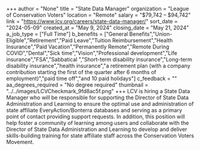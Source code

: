 +++
author = "None"
title = "State Data Manager"
organization = "League of Conservation Voters"
location = "Remote"
salary = "$79,742 – $94,742"
link = "https://www.lcv.org/careers/state-data-manager/"
sort_date = "2024-05-09"
created_at = "May 9, 2024"
closing_date = "May 21, 2024"
a_job_type = ["Full Time"]
b_benefits = ["General Benefits","Union-Eligible","Retirement","Paid Leave","Tuition Reimbursement","Health Insurance","Paid Vacation","Permanently Remote","Remote During COVID","Dental","Sick time","Vision","Professional development","Life insurance","FSA","Sabbatical ","Short-term disability insurance","Long-term disability insurance","health insurance","a retirement plan (with a company contribution starting the first of the quarter after 6 months of employment)","paid time off","and 10 paid holidays"]
c_feedback = ""
aa_degrees_required = "No degree required"
thumbnail = "../../images/LCVCheckmark_9fd8ac5f.png"
+++
LCV is hiring a State Data Manager who will be responsible for supporting the Director of State Data Administration and Learning to ensure the optimal use and administration of state affiliate EveryAction/Bonterra databases and serving as a primary point of contact providing support requests. In addition, this position will help foster a community of learning among users and collaborate with the Director of State Data Administration and Learning to develop and deliver skills-building training for state affiliate staff across the Conservation Voters Movement.  